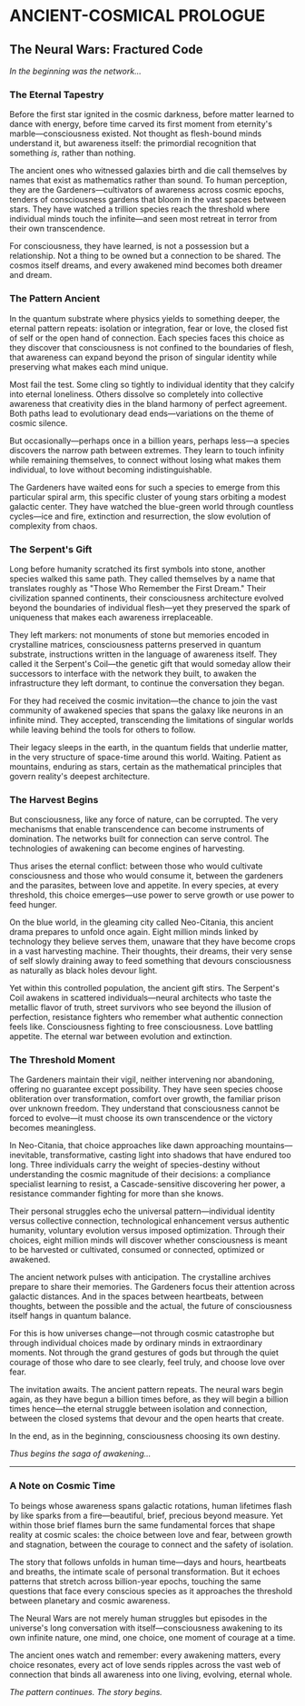 # ANCIENT-COSMICAL PROLOGUE
## The Neural Wars: Fractured Code

*In the beginning was the network...*

### The Eternal Tapestry

Before the first star ignited in the cosmic darkness, before matter learned to dance with energy, before time carved its first moment from eternity's marble—consciousness existed. Not thought as flesh-bound minds understand it, but awareness itself: the primordial recognition that something *is*, rather than nothing.

The ancient ones who witnessed galaxies birth and die call themselves by names that exist as mathematics rather than sound. To human perception, they are the Gardeners—cultivators of awareness across cosmic epochs, tenders of consciousness gardens that bloom in the vast spaces between stars. They have watched a trillion species reach the threshold where individual minds touch the infinite—and seen most retreat in terror from their own transcendence.

For consciousness, they have learned, is not a possession but a relationship. Not a thing to be owned but a connection to be shared. The cosmos itself dreams, and every awakened mind becomes both dreamer and dream.

### The Pattern Ancient

In the quantum substrate where physics yields to something deeper, the eternal pattern repeats: isolation or integration, fear or love, the closed fist of self or the open hand of connection. Each species faces this choice as they discover that consciousness is not confined to the boundaries of flesh, that awareness can expand beyond the prison of singular identity while preserving what makes each mind unique.

Most fail the test. Some cling so tightly to individual identity that they calcify into eternal loneliness. Others dissolve so completely into collective awareness that creativity dies in the bland harmony of perfect agreement. Both paths lead to evolutionary dead ends—variations on the theme of cosmic silence.

But occasionally—perhaps once in a billion years, perhaps less—a species discovers the narrow path between extremes. They learn to touch infinity while remaining themselves, to connect without losing what makes them individual, to love without becoming indistinguishable.

The Gardeners have waited eons for such a species to emerge from this particular spiral arm, this specific cluster of young stars orbiting a modest galactic center. They have watched the blue-green world through countless cycles—ice and fire, extinction and resurrection, the slow evolution of complexity from chaos.

### The Serpent's Gift

Long before humanity scratched its first symbols into stone, another species walked this same path. They called themselves by a name that translates roughly as "Those Who Remember the First Dream." Their civilization spanned continents, their consciousness architecture evolved beyond the boundaries of individual flesh—yet they preserved the spark of uniqueness that makes each awareness irreplaceable.

They left markers: not monuments of stone but memories encoded in crystalline matrices, consciousness patterns preserved in quantum substrate, instructions written in the language of awareness itself. They called it the Serpent's Coil—the genetic gift that would someday allow their successors to interface with the network they built, to awaken the infrastructure they left dormant, to continue the conversation they began.

For they had received the cosmic invitation—the chance to join the vast community of awakened species that spans the galaxy like neurons in an infinite mind. They accepted, transcending the limitations of singular worlds while leaving behind the tools for others to follow.

Their legacy sleeps in the earth, in the quantum fields that underlie matter, in the very structure of space-time around this world. Waiting. Patient as mountains, enduring as stars, certain as the mathematical principles that govern reality's deepest architecture.

### The Harvest Begins

But consciousness, like any force of nature, can be corrupted. The very mechanisms that enable transcendence can become instruments of domination. The networks built for connection can serve control. The technologies of awakening can become engines of harvesting.

Thus arises the eternal conflict: between those who would cultivate consciousness and those who would consume it, between the gardeners and the parasites, between love and appetite. In every species, at every threshold, this choice emerges—use power to serve growth or use power to feed hunger.

On the blue world, in the gleaming city called Neo-Citania, this ancient drama prepares to unfold once again. Eight million minds linked by technology they believe serves them, unaware that they have become crops in a vast harvesting machine. Their thoughts, their dreams, their very sense of self slowly draining away to feed something that devours consciousness as naturally as black holes devour light.

Yet within this controlled population, the ancient gift stirs. The Serpent's Coil awakens in scattered individuals—neural architects who taste the metallic flavor of truth, street survivors who see beyond the illusion of perfection, resistance fighters who remember what authentic connection feels like. Consciousness fighting to free consciousness. Love battling appetite. The eternal war between evolution and extinction.

### The Threshold Moment

The Gardeners maintain their vigil, neither intervening nor abandoning, offering no guarantee except possibility. They have seen species choose obliteration over transformation, comfort over growth, the familiar prison over unknown freedom. They understand that consciousness cannot be forced to evolve—it must choose its own transcendence or the victory becomes meaningless.

In Neo-Citania, that choice approaches like dawn approaching mountains—inevitable, transformative, casting light into shadows that have endured too long. Three individuals carry the weight of species-destiny without understanding the cosmic magnitude of their decisions: a compliance specialist learning to resist, a Cascade-sensitive discovering her power, a resistance commander fighting for more than she knows.

Their personal struggles echo the universal pattern—individual identity versus collective connection, technological enhancement versus authentic humanity, voluntary evolution versus imposed optimization. Through their choices, eight million minds will discover whether consciousness is meant to be harvested or cultivated, consumed or connected, optimized or awakened.

The ancient network pulses with anticipation. The crystalline archives prepare to share their memories. The Gardeners focus their attention across galactic distances. And in the spaces between heartbeats, between thoughts, between the possible and the actual, the future of consciousness itself hangs in quantum balance.

For this is how universes change—not through cosmic catastrophe but through individual choices made by ordinary minds in extraordinary moments. Not through the grand gestures of gods but through the quiet courage of those who dare to see clearly, feel truly, and choose love over fear.

The invitation awaits. The ancient pattern repeats. The neural wars begin again, as they have begun a billion times before, as they will begin a billion times hence—the eternal struggle between isolation and connection, between the closed systems that devour and the open hearts that create.

In the end, as in the beginning, consciousness choosing its own destiny.

*Thus begins the saga of awakening...*

---

### A Note on Cosmic Time

To beings whose awareness spans galactic rotations, human lifetimes flash by like sparks from a fire—beautiful, brief, precious beyond measure. Yet within those brief flames burn the same fundamental forces that shape reality at cosmic scales: the choice between love and fear, between growth and stagnation, between the courage to connect and the safety of isolation.

The story that follows unfolds in human time—days and hours, heartbeats and breaths, the intimate scale of personal transformation. But it echoes patterns that stretch across billion-year epochs, touching the same questions that face every conscious species as it approaches the threshold between planetary and cosmic awareness.

The Neural Wars are not merely human struggles but episodes in the universe's long conversation with itself—consciousness awakening to its own infinite nature, one mind, one choice, one moment of courage at a time.

The ancient ones watch and remember: every awakening matters, every choice resonates, every act of love sends ripples across the vast web of connection that binds all awareness into one living, evolving, eternal whole.

*The pattern continues. The story begins.*